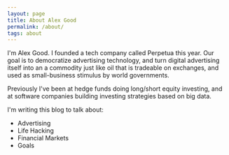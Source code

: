 ```yaml
---
layout: page
title: About Alex Good
permalink: /about/
tags: about
---
```


I'm Alex Good. I founded a tech company called Perpetua this year. Our goal is to democratize advertising technology, and turn digital advertising itself into an a commodity just like oil that is tradeable on exchanges, and used as small-business stimulus by world governments. 

Previously I've been at hedge funds doing long/short equity investing, and at software companies building investing strategies based on big data. 

I'm writing this blog to talk about:

* Advertising
* Life Hacking
* Financial Markets
* Goals

